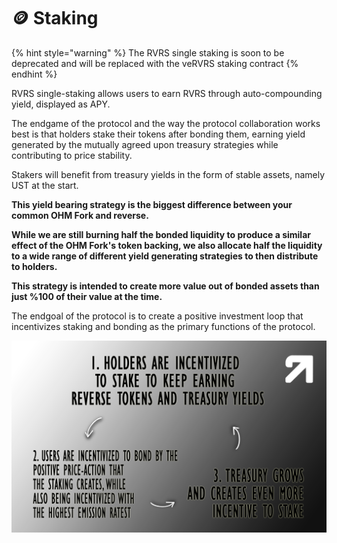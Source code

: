 # 🪙 Staking

{% hint style="warning" %}
The RVRS single staking is soon to be deprecated and will be replaced with the veRVRS staking contract
{% endhint %}

RVRS single-staking allows users to earn RVRS through auto-compounding yield, displayed as APY.

The endgame of the protocol and the way the protocol collaboration works best is that holders stake their tokens after bonding them, earning yield generated by the mutually agreed upon treasury strategies while contributing to price stability.&#x20;

Stakers will benefit from treasury yields in the form of stable assets, namely UST at the start.&#x20;

**This yield bearing strategy is the biggest difference between your common OHM Fork and reverse.**&#x20;

**While we are still burning half the bonded liquidity to produce a similar effect of the OHM Fork's token backing, we also allocate half the liquidity to a wide range of different yield generating strategies to then distribute to holders.**

**This strategy is intended to create more value out of bonded assets than just %100 of their value at the time.**

The endgoal of the protocol is to create a positive investment loop that incentivizes staking and bonding as the primary functions of the protocol.

![](../.gitbook/assets/memo1sonsonson.png)
